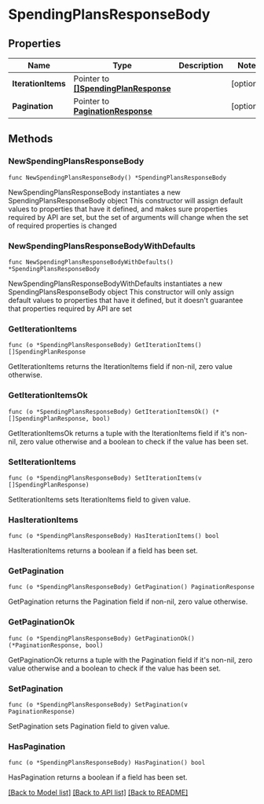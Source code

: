 # SpendingPlansResponseBody

## Properties

Name | Type | Description | Notes
------------ | ------------- | ------------- | -------------
**IterationItems** | Pointer to [**[]SpendingPlanResponse**](SpendingPlanResponse.md) |  | [optional] 
**Pagination** | Pointer to [**PaginationResponse**](PaginationResponse.md) |  | [optional] 

## Methods

### NewSpendingPlansResponseBody

`func NewSpendingPlansResponseBody() *SpendingPlansResponseBody`

NewSpendingPlansResponseBody instantiates a new SpendingPlansResponseBody object
This constructor will assign default values to properties that have it defined,
and makes sure properties required by API are set, but the set of arguments
will change when the set of required properties is changed

### NewSpendingPlansResponseBodyWithDefaults

`func NewSpendingPlansResponseBodyWithDefaults() *SpendingPlansResponseBody`

NewSpendingPlansResponseBodyWithDefaults instantiates a new SpendingPlansResponseBody object
This constructor will only assign default values to properties that have it defined,
but it doesn't guarantee that properties required by API are set

### GetIterationItems

`func (o *SpendingPlansResponseBody) GetIterationItems() []SpendingPlanResponse`

GetIterationItems returns the IterationItems field if non-nil, zero value otherwise.

### GetIterationItemsOk

`func (o *SpendingPlansResponseBody) GetIterationItemsOk() (*[]SpendingPlanResponse, bool)`

GetIterationItemsOk returns a tuple with the IterationItems field if it's non-nil, zero value otherwise
and a boolean to check if the value has been set.

### SetIterationItems

`func (o *SpendingPlansResponseBody) SetIterationItems(v []SpendingPlanResponse)`

SetIterationItems sets IterationItems field to given value.

### HasIterationItems

`func (o *SpendingPlansResponseBody) HasIterationItems() bool`

HasIterationItems returns a boolean if a field has been set.

### GetPagination

`func (o *SpendingPlansResponseBody) GetPagination() PaginationResponse`

GetPagination returns the Pagination field if non-nil, zero value otherwise.

### GetPaginationOk

`func (o *SpendingPlansResponseBody) GetPaginationOk() (*PaginationResponse, bool)`

GetPaginationOk returns a tuple with the Pagination field if it's non-nil, zero value otherwise
and a boolean to check if the value has been set.

### SetPagination

`func (o *SpendingPlansResponseBody) SetPagination(v PaginationResponse)`

SetPagination sets Pagination field to given value.

### HasPagination

`func (o *SpendingPlansResponseBody) HasPagination() bool`

HasPagination returns a boolean if a field has been set.


[[Back to Model list]](../README.md#documentation-for-models) [[Back to API list]](../README.md#documentation-for-api-endpoints) [[Back to README]](../README.md)



